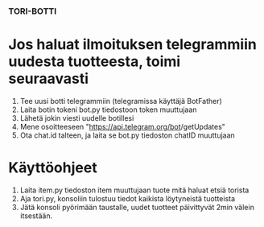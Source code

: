 ### TORI-BOTTI

# Jos haluat ilmoituksen telegrammiin uudesta tuotteesta, toimi seuraavasti

1. Tee uusi botti telegrammiin (telegramissa käyttäjä BotFather)
2. Laita botin tokeni bot.py tiedostoon token muuttujaan
3. Lähetä jokin viesti uudelle botillesi
4. Mene osoitteeseen "https://api.telegram.org/bot<YourBOTToken>/getUpdates"
5. Ota chat.id talteen, ja laita se bot.py tiedoston chatID muuttujaan

# Käyttöohjeet

1. Laita item.py tiedoston item muuttujaan tuote mitä haluat etsiä torista
2. Aja tori.py, konsoliin tulostuu tiedot kaikista löytyneistä tuotteista
3. Jätä konsoli pyörimään taustalle, uudet tuotteet päivittyvät 2min välein itsestään.
